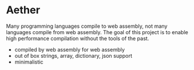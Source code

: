 # Aether

Many programming languages compile to web assembly, not many languages compile from web assembly. The goal of this project is to enable high performance compilation without the tools of the past.

* compiled by web assembly for web assembly
* out of box strings, array, dictionary, json support 
* minimalistic

